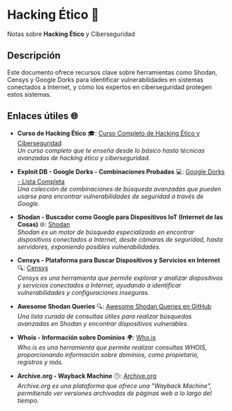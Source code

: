 # Hacking Ético 🔐 
Notas sobre **Hacking Ético** y Ciberseguridad

## Descripción
Este documento ofrece recursos clave sobre herramientas como Shodan, Censys y Google Dorks para identificar vulnerabilidades en sistemas conectados a Internet, y cómo los expertos en ciberseguridad protegen estos sistemas.

## Enlaces útiles 🌐

- **Curso de Hacking Ético** 🎓: [Curso Completo de Hacking Ético y Ciberseguridad](https://www.udemy.com/course/curso-completo-de-hacking-etico-y-ciberseguridad)  
  _Un curso completo que te enseña desde lo básico hasta técnicas avanzadas de hacking ético y ciberseguridad._

- **Exploit DB - Google Dorks - Combinaciones Probadas** 💻: [Google Dorks - Lista Completa](https://www.exploit-db.com/google-hacking-database)  
  _Una colección de combinaciones de búsqueda avanzadas que pueden usarse para encontrar vulnerabilidades de seguridad a través de Google._

- **Shodan - Buscador como Google para Dispositivos IoT (Internet de las Cosas)** 🌐: [Shodan](https://www.shodan.io/)  
  _Shodan es un motor de búsqueda especializado en encontrar dispositivos conectados a Internet, desde cámaras de seguridad, hasta servidores, exponiendo posibles vulnerabilidades._

- **Censys - Plataforma para Buscar Dispositivos y Servicios en Internet** 🔍: [Censys](https://censys.io/)  
  _Censys es una herramienta que permite explorar y analizar dispositivos y servicios conectados a Internet, ayudando a identificar vulnerabilidades y configuraciones inseguras._

- **Awesome Shodan Queries** 🔍: [Awesome Shodan Queries en GitHub](https://github.com/jakejarvis/awesome-shodan-queries)  
  _Una lista curada de consultas útiles para realizar búsquedas avanzadas en Shodan y encontrar dispositivos vulnerables._

- **Whois - Información sobre Dominios** 🌍: [Who.is](https://who.is/)  
  _Who.is es una herramienta que permite realizar consultas WHOIS, proporcionando información sobre dominios, como propietario, registros y más._

- **Archive.org - Wayback Machine** 🕒: [Archive.org](https://archive.org/)  
  _Archive.org es una plataforma que ofrece una "Wayback Machine", permitiendo ver versiones archivadas de páginas web a lo largo del tiempo._
